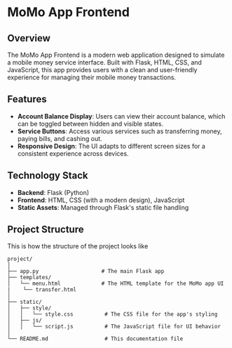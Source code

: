 # MoMo App Frontend

## Overview

The MoMo App Frontend is a modern web application designed to simulate a mobile money service interface. Built with Flask, HTML, CSS, and JavaScript, this app provides users with a clean and user-friendly experience for managing their mobile money transactions.

## Features

- **Account Balance Display**: Users can view their account balance, which can be toggled between hidden and visible states.
- **Service Buttons**: Access various services such as transferring money, paying bills, and cashing out.
- **Responsive Design**: The UI adapts to different screen sizes for a consistent experience across devices.

## Technology Stack

- **Backend**: Flask (Python)
- **Frontend**: HTML, CSS (with a modern design), JavaScript
- **Static Assets**: Managed through Flask's static file handling

## Project Structure
This is how the structure of the project looks like
```
project/
│
├── app.py                    # The main Flask app
├── templates/
│   └── menu.html             # The HTML template for the MoMo app UI
|    └── transfer.html
│
├── static/
│   ├── style/
│   │   └── style.css          # The CSS file for the app's styling
│   ├── js/
│   │   └── script.js          # The JavaScript file for UI behavior
│
└── README.md                  # This documentation file
```